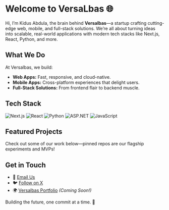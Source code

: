 # Welcome to VersaLbas 🌐

Hi, I’m Kidus Abdula, the brain behind **Versalbas**—a startup crafting cutting-edge web, mobile, and full-stack solutions. We’re all about turning ideas into scalable, real-world applications with modern tech stacks like Next.js, React, Python, and more.

## What We Do
At Versalbas, we build:
- **Web Apps:** Fast, responsive, and cloud-native.
- **Mobile Apps:** Cross-platform experiences that delight users.
- **Full-Stack Solutions:** From frontend flair to backend muscle.

## Tech Stack
![Next.js](https://img.shields.io/badge/Next.js-000000?style=flat&logo=next.js) ![React](https://img.shields.io/badge/React-61DAFB?style=flat&logo=react) ![Python](https://img.shields.io/badge/Python-3776AB?style=flat&logo=python) ![ASP.NET](https://img.shields.io/badge/ASP.NET-512BD4?style=flat&logo=dotnet) ![JavaScript](https://img.shields.io/badge/JavaScript-F7DF1E?style=flat&logo=javascript)

## Featured Projects
Check out some of our work below—pinned repos are our flagship experiments and MVPs!

## Get in Touch
- 📧 [Email Us](mailto:your.email@example.com)
- 🐦 [Follow on X](https://x.com/yourhandle)
- 🌍 [Versalbas Portfolio](https://versalbas.com) *(Coming Soon!)*

Building the future, one commit at a time. 🚀

